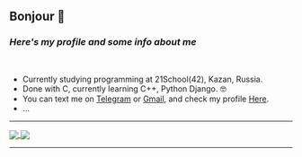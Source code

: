 ## **Bonjour** :ghost:
### *Here's my profile and some info about me*
<br />

 * Сurrently studying programming at 21School(42), Kazan, Russia.
 * Done with C, currently learning C++, Python Django. :nerd_face:
 * You can text me on [Telegram][1] or [Gmail][2], and check my profile [Here][3].
 * ...


***


<!--
**UralShag/UralShag** is a ✨ _special_ ✨ repository because its `README.md` (this file) appears on your GitHub profile.

Here are some ideas to get you started:

- 🔭 I’m currently working on ...
- 🌱 I’m currently learning ...
- 👯 I’m looking to collaborate on ...
- 🤔 I’m looking for help with ...
- 💬 Ask me about ...
- 📫 How to reach me: ...
- 😄 Pronouns: ...
- ⚡ Fun fact: ...
-->


<a href="https://github.com/mseastar/mseastar">
  <img align="center" src="https://github-readme-stats.vercel.app/api?username=mseastar&count_private=true&show_icons=true&theme=radical&border_color=141845&title_color=F5EACD&text_color=A79081&icon_color=915A6C&bg_color=373345&border_radius=15" />
</a>


<a href="https://github.com/mseastar/mseastar">
  <img align="center" src="https://github-readme-stats.vercel.app/api/top-langs/?username=mseastar&layout=compact&hide=Objective-C,CMake, Perl&title_color=F5EACD&text_color=A79081&icon_color=915A6C&bg_color=373345&border_color=141845&border_radius=15" />
</a>
<!-- &langs_count=6 -->

<!-- ![mseastar's 42 stats](https://badge42.herokuapp.com/api/stats/mseastar) -->


***

[1]: https://t.me/mseastar
[2]: mailto:inv.uralsh@gmail.com
[3]: https://profile.intra.42.fr/users/mseastar


<!-- <img align="center" src="https://github-readme-stats.vercel.app/api/top-langs/?username=UralShag&show_icons=true&theme=radical" /> -->
